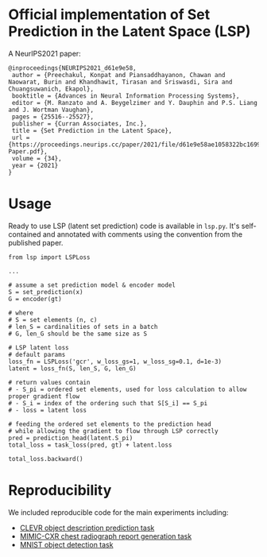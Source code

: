 # Official implementation of Set Prediction in the Latent Space (LSP)

A NeurIPS2021 paper:

```
@inproceedings{NEURIPS2021_d61e9e58,
 author = {Preechakul, Konpat and Piansaddhayanon, Chawan and Naowarat, Burin and Khandhawit, Tirasan and Sriswasdi, Sira and Chuangsuwanich, Ekapol},
 booktitle = {Advances in Neural Information Processing Systems},
 editor = {M. Ranzato and A. Beygelzimer and Y. Dauphin and P.S. Liang and J. Wortman Vaughan},
 pages = {25516--25527},
 publisher = {Curran Associates, Inc.},
 title = {Set Prediction in the Latent Space},
 url = {https://proceedings.neurips.cc/paper/2021/file/d61e9e58ae1058322bc169943b39f1d8-Paper.pdf},
 volume = {34},
 year = {2021}
}
```

# Usage

Ready to use LSP (latent set prediction) code is available in `lsp.py`.
It's self-contained and annotated with comments using the convention from the published paper.

```
from lsp import LSPLoss

...

# assume a set prediction model & encoder model
S = set_prediction(x)
G = encoder(gt)

# where
# S = set elements (n, c)
# len_S = cardinalities of sets in a batch
# G, len_G should be the same size as S

# LSP latent loss
# default params
loss_fn = LSPLoss('gcr', w_loss_gs=1, w_loss_sg=0.1, d=1e-3)
latent = loss_fn(S, len_S, G, len_G)

# return values contain
# - S_pi = ordered set elements, used for loss calculation to allow proper gradient flow
# - S_i = index of the ordering such that S[S_i] == S_pi
# - loss = latent loss

# feeding the ordered set elements to the prediction head
# while allowing the gradient to flow through LSP correctly
pred = prediction_head(latent.S_pi)
total_loss = task_loss(pred, gt) + latent.loss

total_loss.backward()
```

# Reproducibility

We included reproducible code for the main experiments including:

- [CLEVR object description prediction task](image_captioning)
- [MIMIC-CXR chest radiograph report generation task](image_captioning)
- [MNIST object detection task](object_detection)
